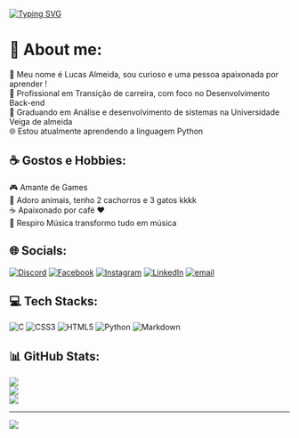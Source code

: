 [![Typing SVG](https://readme-typing-svg.demolab.com?font=Fira+Code&weight=100&size=30&pause=1000&color=17F704&background=00000018&center=true&vCenter=true&width=435&lines=Hello+world+%F0%9F%8C%8D+;Eaii+mundoo+%F0%9F%A4%99;Connect+with+me%E2%80%BC%EF%B8%8F)](https://git.io/typing-svg)

# 💫 About me:
💭 Meu nome é Lucas Almeida, sou curioso e uma pessoa apaixonada por aprender !<br>
🔎 Profissional em Transição de carreira, com foco no Desenvolvimento Back-end<br>
🔭 Graduando em Análise e desenvolvimento de sistemas na Universidade Veiga de almeida<br>
🌐 Estou atualmente aprendendo a linguagem Python<br>

## ☕ Gostos e Hobbies:
🎮 Amante de Games<br>
🐶 Adoro animais, tenho 2 cachorros e 3 gatos kkkk<br>
☕ Apaixonado por café ❤️<br>
🎸 Respiro Música transformo tudo em música  

## 🌐 Socials:
[![Discord](https://img.shields.io/badge/Discord-%237289DA.svg?logo=discord&logoColor=white)](https://discord.gg/lucascaravan) [![Facebook](https://img.shields.io/badge/Facebook-%231877F2.svg?logo=Facebook&logoColor=white)](https://facebook.com/profile.php?id=100005075292964) [![Instagram](https://img.shields.io/badge/Instagram-%23E4405F.svg?logo=Instagram&logoColor=white)](https://instagram.com/luc_assalmeida) [![LinkedIn](https://img.shields.io/badge/LinkedIn-%230077B5.svg?logo=linkedin&logoColor=white)](https://www.linkedin.com/in/lucas-almeida-306124311/) [![email](https://img.shields.io/badge/Email-D14836?logo=gmail&logoColor=white)](mailto:lalmeidasilva2013@hotmail.com) 

## 💻 Tech Stacks:
![C](https://img.shields.io/badge/c-%2300599C.svg?style=for-the-badge&logo=c&logoColor=white) ![CSS3](https://img.shields.io/badge/css3-%231572B6.svg?style=for-the-badge&logo=css3&logoColor=white) ![HTML5](https://img.shields.io/badge/html5-%23E34F26.svg?style=for-the-badge&logo=html5&logoColor=white) ![Python](https://img.shields.io/badge/python-3670A0?style=for-the-badge&logo=python&logoColor=ffdd54) ![Markdown](https://img.shields.io/badge/markdown-%23000000.svg?style=for-the-badge&logo=markdown&logoColor=white)
## 📊 GitHub Stats:
![](https://github-readme-stats.vercel.app/api?username=Dev-desenrolado&theme=radical&hide_border=false&include_all_commits=false&count_private=true)<br/>
![](https://nirzak-streak-stats.vercel.app/?user=Dev-desenrolado&theme=radical&hide_border=false)<br/>
![](https://github-readme-stats.vercel.app/api/top-langs/?username=Dev-desenrolado&theme=radical&hide_border=false&include_all_commits=false&count_private=true&layout=compact)

---
[![](https://visitcount.itsvg.in/api?id=Dev-desenrolado&icon=2&color=4)](https://visitcount.itsvg.in)
